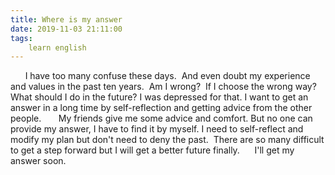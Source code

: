 ```yaml
---
title: Where is my answer
date: 2019-11-03 21:11:00
tags:
    learn english
---
```

      I have too many confuse these days.  And even doubt my experience and values in the past ten years.  Am I wrong?  If I choose the wrong way?  What should I do in the future? I was depressed for that. I want to get an answer in a long time by self-reflection and getting advice from the other people.       My friends give me some advice and comfort. But no one can provide my answer, I have to find it by myself. I need to self-reflect and modify my plan but don't need to deny the past.  There are so many difficult to get a step forward but I will get a better future finally.      I'll get my answer soon.  